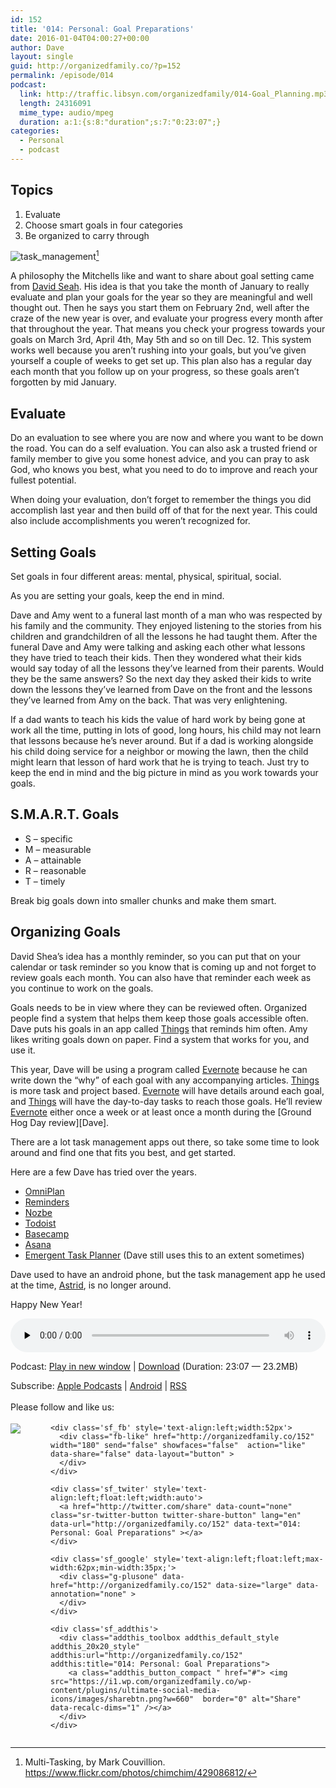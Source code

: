 ```yaml
---
id: 152
title: '014: Personal: Goal Preparations'
date: 2016-01-04T04:00:27+00:00
author: Dave
layout: single
guid: http://organizedfamily.co/?p=152
permalink: /episode/014
podcast:
  link: http://traffic.libsyn.com/organizedfamily/014-Goal_Planning.mp3
  length: 24316091
  mime_type: audio/mpeg
  duration: a:1:{s:8:"duration";s:7:"0:23:07";}
categories:
  - Personal
  - podcast
---
```

## Topics

  1. Evaluate
  2. Choose smart goals in four categories
  3. Be organized to carry through

<img src="https://i2.wp.com/organizedfamily.co/wp-content/uploads/2016/01/task_management.jpg?w=660" alt="task_management" data-recalc-dims="1" />[^image_attribution] 

A philosophy the Mitchells like and want to share about goal setting came from [David Seah](http://davidseah.com/2007/02/groundhog-day-resolutions/). His idea is that you take the month of January to really evaluate and plan your goals for the year so they are meaningful and well thought out. Then he says you start them on February 2nd, well after the craze of the new year is over, and evaluate your progress every month after that throughout the year. That means you check your progress towards your goals on March 3rd, April 4th, May 5th and so on till Dec. 12. This system works well because you aren&#8217;t rushing into your goals, but you&#8217;ve given yourself a couple of weeks to get set up. This plan also has a regular day each month that you follow up on your progress, so these goals aren&#8217;t forgotten by mid January.

## Evaluate

Do an evaluation to see where you are now and where you want to be down the road. You can do a self evaluation. You can also ask a trusted friend or family member to give you some honest advice, and you can pray to ask God, who knows you best, what you need to do to improve and reach your fullest potential.

When doing your evaluation, don&#8217;t forget to remember the things you did accomplish last year and then build off of that for the next year. This could also include accomplishments you weren&#8217;t recognized for.

## Setting Goals

Set goals in four different areas: mental, physical, spiritual, social.

As you are setting your goals, keep the end in mind.

Dave and Amy went to a funeral last month of a man who was respected by his family and the community. They enjoyed listening to the stories from his children and grandchildren of all the lessons he had taught them. After the funeral Dave and Amy were talking and asking each other what lessons they have tried to teach their kids. Then they wondered what their kids would say today of all the lessons they&#8217;ve learned from their parents. Would they be the same answers? So the next day they asked their kids to write down the lessons they&#8217;ve learned from Dave on the front and the lessons they&#8217;ve learned from Amy on the back. That was very enlightening.

If a dad wants to teach his kids the value of hard work by being gone at work all the time, putting in lots of good, long hours, his child may not learn that lessons because he&#8217;s never around. But if a dad is working alongside his child doing service for a neighbor or mowing the lawn, then the child might learn that lesson of hard work that he is trying to teach. Just try to keep the end in mind and the big picture in mind as you work towards your goals.

## S.M.A.R.T. Goals

  * S &#8211; specific
  * M &#8211; measurable
  * A &#8211; attainable
  * R &#8211; reasonable
  * T &#8211; timely

Break big goals down into smaller chunks and make them smart.

## Organizing Goals

David Shea&#8217;s idea has a monthly reminder, so you can put that on your calendar or task reminder so you know that is coming up and not forget to review goals each month. You can also have that reminder each week as you continue to work on the goals.

Goals needs to be in view where they can be reviewed often. Organized people find a system that helps them keep those goals accessible often. Dave puts his goals in an app called [Things](https://culturedcode.com/things/) that reminds him often. Amy likes writing goals down on paper. Find a system that works for you, and use it.

This year, Dave will be using a program called [Evernote](https://evernote.com/) because he can write down the &#8220;why&#8221; of each goal with any accompanying articles. [Things](https://culturedcode.com/things/) is more task and project based. [Evernote](https://evernote.com/) will have details around each goal, and [Things](https://culturedcode.com/things/) will have the day-to-day tasks to reach those goals. He&#8217;ll review [Evernote](https://evernote.com/) either once a week or at least once a month during the \[Ground Hog Day review\]\[Dave\].

There are a lot task management apps out there, so take some time to look around and find one that fits you best, and get started.

Here are a few Dave has tried over the years.

  * [OmniPlan](https://www.omnigroup.com/omniplan)
  * [Reminders](http://www.macworld.com/article/1164792/ios-apps/how-to-use-the-ios-reminders-app.html)
  * [Nozbe](https://nozbe.com/)
  * [Todoist](https://en.todoist.com/)
  * [Basecamp](http://www.basecamp.com/)
  * [Asana](https://asana.com/)
  * [Emergent Task Planner](http://davidseah.com/node/the-emergent-task-planner/) (Dave still uses this to an extent sometimes)

Dave used to have an android phone, but the task management app he used at the time, [Astrid](http://lifehacker.com/yahoo-announced-today-that-much-loved-to-do-app-astrid-686450404), is no longer around.

Happy New Year!

[^image_attribution]:    
    Multi-Tasking, by Mark Couvillion. https://www.flickr.com/photos/chimchim/429086812/

<div class="powerpress_player" id="powerpress_player_5336">
  <audio class="wp-audio-shortcode" id="audio-152-16" preload="none" style="width: 100%;" controls="controls"><source type="audio/mpeg" src="http://traffic.libsyn.com/organizedfamily/014-Goal_Planning.mp3?_=16" /><a href="http://traffic.libsyn.com/organizedfamily/014-Goal_Planning.mp3">http://traffic.libsyn.com/organizedfamily/014-Goal_Planning.mp3</a></audio>
</div>

<p class="powerpress_links powerpress_links_mp3">
  Podcast: <a href="http://traffic.libsyn.com/organizedfamily/014-Goal_Planning.mp3" class="powerpress_link_pinw" target="_blank" title="Play in new window" onclick="return powerpress_pinw('http://organizedfamily.co/?powerpress_pinw=152-podcast');" rel="nofollow">Play in new window</a> | <a href="http://traffic.libsyn.com/organizedfamily/014-Goal_Planning.mp3" class="powerpress_link_d" title="Download" rel="nofollow" download="014-Goal_Planning.mp3">Download</a> (Duration: 23:07 &#8212; 23.2MB)
</p>

<p class="powerpress_links powerpress_subscribe_links">
  Subscribe: <a href="https://itunes.apple.com/us/podcast/organized-family/id1047979605?mt=2&ls=1#episodeGuid=http%3A%2F%2Forganizedfamily.co%2F%3Fp%3D152" class="powerpress_link_subscribe powerpress_link_subscribe_itunes" title="Subscribe on Apple Podcasts" rel="nofollow">Apple Podcasts</a> | <a href="http://subscribeonandroid.com/organizedfamily.co/feed/podcast" class="powerpress_link_subscribe powerpress_link_subscribe_android" title="Subscribe on Android" rel="nofollow">Android</a> | <a href="http://organizedfamily.co/feed/podcast" class="powerpress_link_subscribe powerpress_link_subscribe_rss" title="Subscribe via RSS" rel="nofollow">RSS</a>
</p>

<div class='sfsi_Sicons' style='width: 100%; display: inline-block; vertical-align: middle; text-align:left'>
  <div style='margin:0px 8px 0px 0px; line-height: 24px'>
    <span>Please follow and like us:</span>
  </div>
  
  <div class='sfsi_socialwpr'>
    <div class='sf_subscrbe' style='text-align:left;float:left;width:64px'>
      <a href="http://www.specificfeeds.com/widget/emailsubscribe/MTc5ODgx/OA==/" target="_blank"><img src="https://i2.wp.com/organizedfamily.co/wp-content/plugins/ultimate-social-media-icons/images/follow_subscribe.png?w=660" data-recalc-dims="1" /></a>
    </div>
    
    <div class='sf_fb' style='text-align:left;width:52px'>
      <div class="fb-like" href="http://organizedfamily.co/152" width="180" send="false" showfaces="false"  action="like" data-share="false" data-layout="button" >
      </div>
    </div>
    
    <div class='sf_twiter' style='text-align:left;float:left;width:auto'>
      <a href="http://twitter.com/share" data-count="none" class="sr-twitter-button twitter-share-button" lang="en" data-url="http://organizedfamily.co/152" data-text="014: Personal: Goal Preparations" ></a>
    </div>
    
    <div class='sf_google' style='text-align:left;float:left;max-width:62px;min-width:35px;'>
      <div class="g-plusone" data-href="http://organizedfamily.co/152" data-size="large" data-annotation="none" >
      </div>
    </div>
    
    <div class='sf_addthis'>
      <div class="addthis_toolbox addthis_default_style addthis_20x20_style" addthis:url="http://organizedfamily.co/152" addthis:title="014: Personal: Goal Preparations">
        <a class="addthis_button_compact " href="#"> <img src="https://i1.wp.com/organizedfamily.co/wp-content/plugins/ultimate-social-media-icons/images/sharebtn.png?w=660"  border="0" alt="Share" data-recalc-dims="1" /></a>
      </div>
    </div>
  </div>
</div>